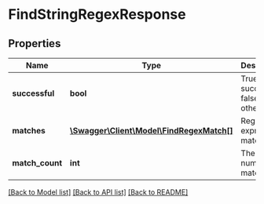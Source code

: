 # FindStringRegexResponse

## Properties
Name | Type | Description | Notes
------------ | ------------- | ------------- | -------------
**successful** | **bool** | True if successful, false otherwise | [optional] 
**matches** | [**\Swagger\Client\Model\FindRegexMatch[]**](FindRegexMatch.md) | Regular expression matches | [optional] 
**match_count** | **int** | The number of matches | [optional] 

[[Back to Model list]](../README.md#documentation-for-models) [[Back to API list]](../README.md#documentation-for-api-endpoints) [[Back to README]](../README.md)


